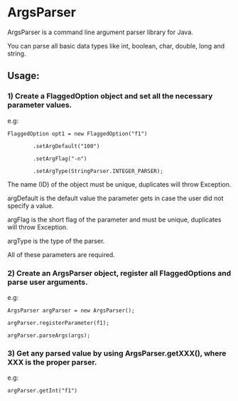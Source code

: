 # ArgsParser


ArgsParser is a command line argument parser library for Java.


You can parse all basic data types like int, boolean, char, double, long and string.




## Usage:


### 1) Create a FlaggedOption object and set all the necessary parameter values.



e.g: 


    FlaggedOption opt1 = new FlaggedOption("f1")
    
    		.setArgDefault("100") 
    		
    		.setArgFlag("-n")
    		
    		.setArgType(StringParser.INTEGER_PARSER);
    		




The name (ID) of the object must be unique, duplicates will throw Exception.

argDefault is the default value the parameter gets in case the user did not specify a value.

argFlag is the short flag of the parameter and must be unique, duplicates will throw Exception.

argType is the type of the parser.

All of these parameters are required.






### 2) Create an ArgsParser object, register all FlaggedOptions and parse user arguments.


e.g:


	ArgsParser argParser = new ArgsParser();
	
	argParser.registerParameter(f1);
	
	argParser.parseArgs(args);
	
	
	
### 3) Get any parsed value by using ArgsParser.getXXX(), where XXX is the proper parser.


e.g:


    argParser.getInt("f1")